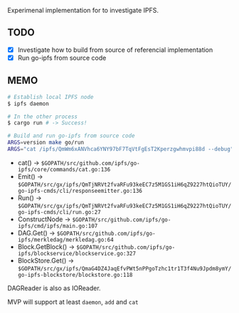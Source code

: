 Experimenal implementation for to investigate IPFS.

## TODO

* [x] Investigate how to build from source of referencial implementation
* [x] Run go-ipfs from source code

## MEMO

```zsh
# Establish local IPFS node
$ ipfs daemon

# In the other process
$ cargo run # -> Success!

# Build and run go-ipfs from source code
ARGS=version make go/run
ARGS="cat /ipfs/QmWm6xANVhca6YNY97bF7TqVtFgEsT2Kperzgwhmvpi88d --debug" make go/run
```

* cat() -> `$GOPATH/src/github.com/ipfs/go-ipfs/core/commands/cat.go:136`
* Emit() -> `$GOPATH/src/gx/ipfs/QmTjNRVt2fvaRFu93keEC7z5M1GS1iH6qZ9227htQioTUY/go-ipfs-cmds/cli/responseemitter.go:136`
* Run() -> `$GOPATH/src/gx/ipfs/QmTjNRVt2fvaRFu93keEC7z5M1GS1iH6qZ9227htQioTUY/go-ipfs-cmds/cli/run.go:27`
* ConstructNode -> `$GOPATH/src/github.com/ipfs/go-ipfs/cmd/ipfs/main.go:107`
* DAG.Get() -> `$GOPATH/src/github.com/ipfs/go-ipfs/merkledag/merkledag.go:64`
* Block.GetBlock() -> `$GOPATH/src/github.com/ipfs/go-ipfs/blockservice/blockservice.go:327`
* BlockStore.Get() -> `$GOPATH/src/gx/ipfs/QmaG4DZ4JaqEfvPWt5nPPgoTzhc1tr1T3f4Nu9Jpdm8ymY/go-ipfs-blockstore/blockstore.go:118`

DAGReader is also as IOReader.

MVP will support at least `daemon`, `add` and `cat`
